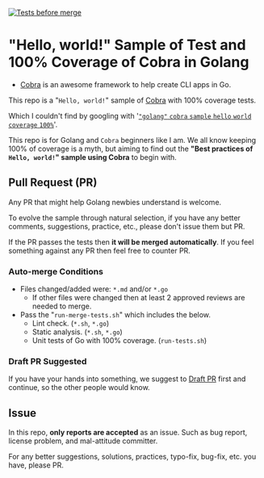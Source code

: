 <!-- markdownlint-disable MD001 MD041 -->
[![Tests before merge](https://github.com/KEINOS/Hello-Cobra/workflows/Tests%20before%20merge/badge.svg)](https://github.com/KEINOS/Hello-Cobra/actions?query=workflow%3A%22Tests+before+merge%22 "View status on GitHub")

# "Hello, world!" Sample of Test and 100% Coverage of Cobra in Golang

- [Cobra](https://cobra.dev/) is an awesome framework to help create CLI apps in Go.

This repo is a "`Hello, world!`" sample of [Cobra](https://cobra.dev/) with 100% coverage tests.

Which I couldn't find by googling with '[`"golang"` `cobra` `sample` `hello` `world` `coverage` `100%`](https://www.google.com/search?q=%22golang%22+cobra+sample+hello+world+coverage+100%)'.

This repo is for Golang and `Cobra` beginners like I am. We all know keeping 100% of coverage is a myth, but aiming to find out the **"Best practices of `Hello, world!`" sample using Cobra** to begin with.

## Pull Request (PR)

Any PR that might help Golang newbies understand is welcome.

To evolve the sample through natural selection, if you have any better comments, suggestions, practice, etc., please don't issue them but PR.

If the PR passes the tests then **it will be merged automatically**. If you feel something against any PR then feel free to counter PR.

### Auto-merge Conditions

- Files changed/added were: `*.md` and/or `*.go`
  - If other files were changed then at least 2 approved reviews are needed to merge.
- Pass the "`run-merge-tests.sh`" which includes the below.
  - Lint check. (`*.sh`, `*.go`)
  - Static analysis. (`*.sh`, `*.go`)
  - Unit tests of Go with 100% coverage. (`run-tests.sh`)

### Draft PR Suggested

If you have your hands into something, we suggest to [Draft PR](https://github.blog/2019-02-14-introducing-draft-pull-requests/) first and continue, so the other people would know.

## Issue

In this repo, **only reports are accepted** as an issue. Such as bug report, license problem, and mal-attitude committer.

For any better suggestions, solutions, practices, typo-fix, bug-fix, etc. you have, please PR.

<!-- WIP
## Codespaces and VSCode Friendly

This repo works on [GitHub Codespaces](https://github.com/features/codespaces) which lets you edit/code online.

1. [Request early access](https://github.com/features/codespaces/signup) and wait to be accepted.
2. [Fork](https://docs.github.com/en/free-pro-team@latest/github/getting-started-with-github/fork-a-repo) this repo to your GitHub account.
3. Open the forked repo in GitHub and select ”`Open with Codespaces`" dropdown menu in the upper right "`↓ Code`" button.
4. Create/add a "`New codespace`" and wait until the Docker image gets built.
-->
